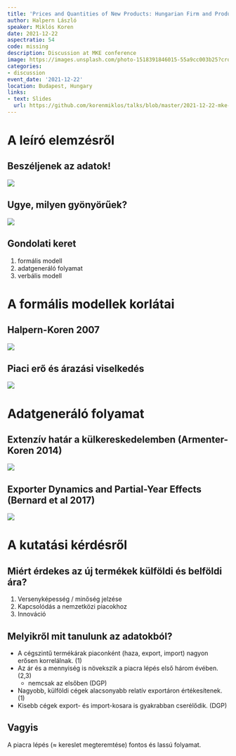 ```yaml
---
title: 'Prices and Quantities of New Products: Hungarian Firm and Product Level Data'
author: Halpern László
speaker: Miklós Koren
date: 2021-12-22
aspectratio: 54
code: missing
description: Discussion at MKE conference
image: https://images.unsplash.com/photo-1518391846015-55a9cc003b25?crop=entropy&cs=tinysrgb&fit=max&fm=jpg&ixid=M3w2ODAxOTV8MHwxfHJhbmRvbXx8fHx8fHx8fDE3MzI2NDM2MjB8&ixlib=rb-4.0.3&q=80&w=1080
categories:
- discussion
event_date: '2021-12-22'
location: Budapest, Hungary
links:
- text: Slides
  url: https://github.com/korenmiklos/talks/blob/master/2021-12-22-mke-halpern/README.pdf
---
```


# A leíró elemzésről
## Beszéljenek az adatok!
![](babel-puzzle.png)

## Ugye, milyen gyönyörűek?
![](babel-complete.png)

## Gondolati keret
1. formális modell
2. adatgeneráló folyamat
3. verbális modell

# A formális modellek korlátai

## Halpern-Koren 2007
![](halpern-koren-2007.png)

## Piaci erő és árazási viselkedés
![](variable-markups.png)

# Adatgeneráló folyamat

## Extenzív határ a külkereskedelemben (Armenter-Koren 2014)
![](balls-and-bins.png)

## Exporter Dynamics and Partial-Year Effects (Bernard et al 2017)
![](partial-year.png)

# A kutatási kérdésről
## Miért érdekes az új termékek külföldi és belföldi ára?
1. Versenyképesség / minőség jelzése
2. Kapcsolódás a nemzetközi piacokhoz
3. Innováció

## Melyikről mit tanulunk az adatokból?
- A cégszintű termékárak piaconként (haza, export, import) nagyon erősen korrelálnak. (1)
- Az ár és a mennyiség is növekszik a piacra lépés első három évében. (2,3)
    - nemcsak az elsőben (DGP)
- Nagyobb, külföldi cégek alacsonyabb relatív exportáron értékesítenek. (1)
- Kisebb cégek export- és import-kosara is gyakrabban cserélődik. (DGP)

## Vagyis
A piacra lépés ($\approx$ kereslet megteremtése) fontos és lassú folyamat.